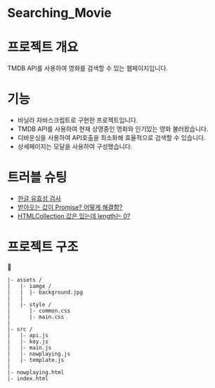 # Searching_Movie

# 프로젝트 개요

TMDB API를 사용하여 영화를 검색할 수 있는 웹페이지입니다.

# 기능

- 바닐라 자바스크립트로 구현한 프로젝트입니다.
- TMDB API를 사용하여 현재 상영중인 영화와 인기있는 영화 불러왔습니다.
- 디바운싱을 사용하여 API호출을 최소화해 효율적으로 검색할 수 있습니다.
- 상세페이지는 모달을 사용하여 구성했습니다.

# 트러블 슈팅
- [한글 유효성 검사](https://velog.io/@wltn7star/TIL15.-%ED%95%9C%EA%B8%80-%EC%9C%A0%ED%9A%A8%EC%84%B1-%EA%B2%80%EC%82%AC)
- [받아오는 값이 Promise? 어떻게 해결함?](https://velog.io/@wltn7star/TIL17.-%EB%B0%9B%EC%95%84%EC%98%A4%EB%8A%94-%EA%B0%92%EC%9D%B4-Promise-%EC%96%B4%EB%96%BB%EA%B2%8C-%ED%95%B4%EA%B2%B0%ED%95%A8)
- [HTMLCollection 값은 있는데 length는 0?](https://velog.io/@wltn7star/TIL18.-HTMLCollection-%EA%B0%92%EC%9D%80-%EC%9E%88%EB%8A%94%EB%8D%B0-length%EB%8A%94-0)

# 프로젝트 구조
📁
```
|- assets /
|   |- iamge /
|   |  |- background.jpg 
|   |   
|   |- style /
|      |- common.css
|      |- main.css
|
|- src /
|   |- api.js
|   |- key.js
|   |- main.js
|   |- nowplaying.js
|   |- template.js
|
|- nowplaying.html
|- index.html
```
